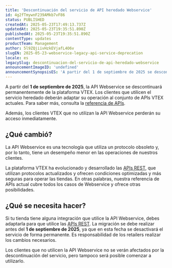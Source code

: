 ```yaml
---
title: 'Descontinuación del servicio de API heredado Webservice'
id: 4g2fTmywnF239AMkb7vF86
status: PUBLISHED
createdAt: 2025-05-23T17:49:13.737Z
updatedAt: 2025-05-23T19:35:51.890Z
publishedAt: 2025-05-23T19:35:51.890Z
contentType: updates
productTeam: Management
author: 5l9ZQjiivHzkEVjafL4O6v
slugEN: 2025-05-23-webservice-legacy-api-service-deprecation
locale: es
legacySlug: descontinuacion-del-servicio-de-api-heredado-webservice
announcementImageID: 'undefined'
announcementSynopsisES: 'A partir del 1 de septiembre de 2025 se descontinuará Webservice de la plataforma VTEX.'
---
```


A partir del **1 de septiembre de 2025**, la API Webservice se descontinuará permanentemente de la plataforma VTEX. Los clientes que utilicen el servicio heredado deberán adaptar su operación al conjunto de APIs VTEX actuales. Para saber más, consulta la [referencia de APIs](https://developers.vtex.com/docs/api-reference).

Además, los clientes VTEX que no utilizan la API Webservice perderán su acceso inmediatamente.

## ¿Qué cambió?

La API Webservice es una tecnología que utiliza un protocolo obsoleto y, por lo tanto, tiene un desempeño menor en las operaciones de nuestros clientes.

La plataforma VTEX ha evolucionado y desarrollado las [APIs REST](https://developers.vtex.com/docs/api-reference), que utilizan protocolos actualizados y ofrecen condiciones optimizadas y más seguras para operar las tiendas. En otras palabras, nuestra referencia de APIs actual cubre todos los casos de Webservice y ofrece otras posibilidades.

## ¿Qué se necesita hacer?

Si tu tienda tiene alguna integración que utilice la API Webservice, debes adaptarla para que utilice las [APIs REST](https://developers.vtex.com/docs/api-reference). La migración se debe realizar antes del **1 de septiembre de 2025**, ya que en esta fecha se desactivará el servicio de forma permanente. Es responsabilidad de los retailers realizar los cambios necesarios.

Los clientes que no utilicen la API Webservice no se verán afectados por la descontinuación del servicio, pero tampoco será posible comenzar a utilizarlo.
